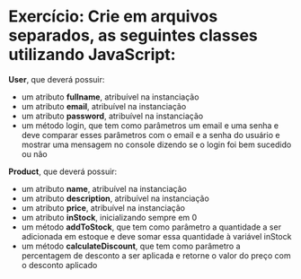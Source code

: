 # Exercício: Crie em arquivos separados, as seguintes classes utilizando JavaScript:

**User**, que deverá possuir:

- um atributo **fullname**, atribuível na instanciação
- um atributo **email**, atribuível na instanciação
- um atributo **password**, atribuível na instanciação
- um método login, que tem como parâmetros um email e uma senha e deve comparar esses parâmetros com o email e a senha do usuário e mostrar uma mensagem no console dizendo se o login foi bem sucedido ou não

**Product**, que deverá possuir:

- um atributo **name**, atribuível na instanciação
- um atributo **description**, atribuível na instanciação
- um atributo **price**, atribuível na instanciação
- um atributo **inStock**, inicializando sempre em 0
- um método **addToStock**, que tem como parâmetro a quantidade a ser adicionada em estoque e deve somar essa quantidade à variável inStock
- um método **calculateDiscount**, que tem como parâmetro a percentagem de desconto a ser aplicada e retorne o valor do preço com o desconto aplicado
